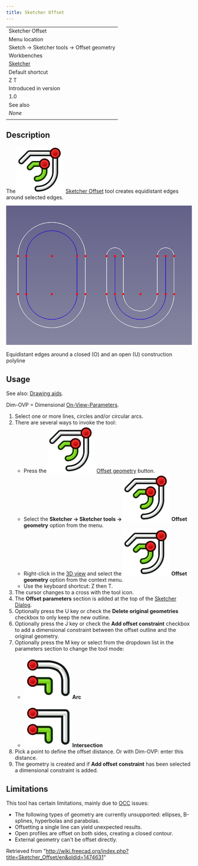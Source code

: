 ```yaml
---
title: Sketcher Offset
---
```


|                                                      |
| ---------------------------------------------------- |
| Sketcher Offset                                      |
| Menu location                                        |
| Sketch → Sketcher tools → Offset geometry            |
| Workbenches                                          |
| [Sketcher](/Sketcher_Workbench "Sketcher Workbench") |
| Default shortcut                                     |
| Z T                                                  |
| Introduced in version                                |
| 1.0                                                  |
| See also                                             |
| _None_                                               |
|                                                      |

## Description

The ![](/src/assets/images/Sketcher_Offset.svg) [Sketcher Offset](/Sketcher_Offset "Sketcher Offset") tool creates equidistant edges around selected edges.

![](/src/assets/images/Sketcher_OffsetExample.png)

Equidistant edges around a closed (O) and an open (U) construction polyline

## Usage

See also: [Drawing aids](/Sketcher_Workbench#Drawing_aids "Sketcher Workbench").

Dim-OVP = Dimensional [On-View-Parameters](/Sketcher_Preferences#General "Sketcher Preferences").

1. Select one or more lines, circles and/or circular arcs.
2. There are several ways to invoke the tool:
   - Press the ![](/src/assets/images/Sketcher_Offset.svg) [Offset geometry](/Sketcher_Offset "Sketcher Offset") button.
   - Select the **Sketcher → Sketcher tools → ![](/src/assets/images/Sketcher_Offset.svg) Offset geometry** option from the menu.
   - Right-click in the [3D view](/3D_view "3D view") and select the **![](/src/assets/images/Sketcher_Offset.svg) Offset geometry** option from the context menu.
   - Use the keyboard shortcut: Z then T.
3. The cursor changes to a cross with the tool icon.
4. The **Offset parameters** section is added at the top of the [Sketcher Dialog](/Sketcher_Dialog "Sketcher Dialog").
5. Optionally press the U key or check the **Delete original geometries** checkbox to only keep the new outline.
6. Optionally press the J key or check the **Add offset constraint** checkbox to add a dimensional constraint between the offset outline and the original geometry.
7. Optionally press the M key or select from the dropdown list in the parameters section to change the tool mode:
   - ![](/src/assets/images/Sketcher_OffsetArc.svg) **Arc**
   - ![](/src/assets/images/Sketcher_OffsetIntersection.svg) **Intersection**
8. Pick a point to define the offset distance. Or with Dim-OVP: enter this distance.
9. The geometry is created and if **Add offset constraint** has been selected a dimensional constraint is added.

## Limitations

This tool has certain limitations, mainly due to [OCC](/OpenCASCADE "OpenCASCADE") issues:

- The following types of geometry are currently unsupported: ellipses, B-splines, hyperbolas and parabolas.
- Offsetting a single line can yield unexpected results.
- Open profiles are offset on both sides, creating a closed contour.
- External geometry can't be offset directly.

Retrieved from "<http://wiki.freecad.org/index.php?title=Sketcher_Offset/en&oldid=1474631>"

